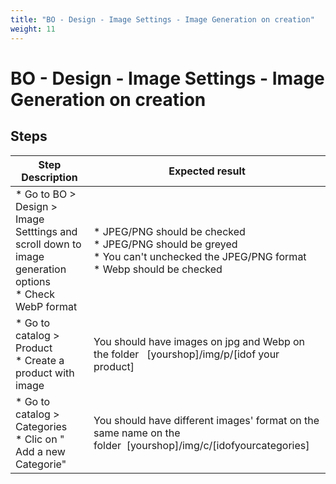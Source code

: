 ```yaml
---
title: "BO - Design - Image Settings - Image Generation on creation"
weight: 11
---
```


# BO - Design - Image Settings - Image Generation on creation
## Steps
| Step Description | Expected result |
| ----- | ----- |
| * Go to BO > Design > Image Setttings and scroll down to image generation options<br> * Check WebP format | * JPEG/PNG should be checked <br> * JPEG/PNG should be greyed <br> * You can't unchecked the JPEG/PNG format<br> * Webp should be checked |
| * Go to catalog > Product<br> * Create a product with image | You should have images on jpg and Webp on the folder   [yourshop]/img/p/[idof your product] |
| * Go to catalog > Categories<br> * Clic on " Add a new Categorie" | You should have different images' format on the same name on the folder  [yourshop]/img/c/[idofyourcategories] |
